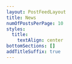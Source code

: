 ```yaml
---
layout: PostFeedLayout
title: News
numOfPostsPerPage: 10
styles:
  title:
    textAlign: center
bottomSections: []
addTitleSuffix: true
---
```

